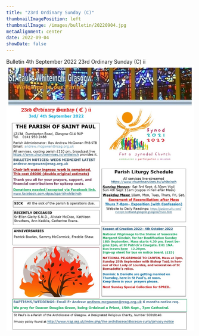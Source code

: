 ```yaml
---
title: "23rd Ordinary Sunday (C)"
thumbnailImagePosition: left
thumbnailImage: /images/bulletin/20220904.jpg
metaAlignment: center
date: 2022-09-04
showDate: false
---
```


Bulletin 4th September 2022  23rd Ordinary Sunday (C) ii
![](/images/bulletin/20220904.jpg) 
